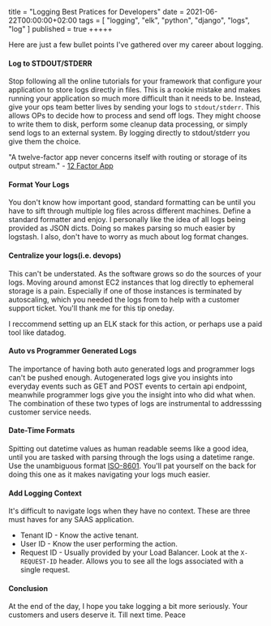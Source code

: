 title = "Logging Best Pratices for Developers"
date = 2021-06-22T00:00:00+02:00
tags = [
    "logging",
    "elk",
    "python",
    "django",
    "logs",
    "log"
]
published = true
+++++

Here are just a few bullet points I've gathered over my career about logging.

#### Log to STDOUT/STDERR

Stop following all the online tutorials for your framework that configure your application to store logs directly in files. This is a rookie mistake and makes running your application so much more difficult than it needs to be. Instead, give your ops team better lives by sending your logs to `stdout/stderr`. This allows OPs to decide how to process and send off logs. They might choose to write them to disk, perform some cleanup data processing, or simply send logs to an external system. By logging directly to stdout/stderr you give them the choice.

"A twelve-factor app never concerns itself with routing or storage of its output stream." - [12 Factor App](https://12factor.net/logs)

#### Format Your Logs

You don't know how important good, standard formatting can be until you have to sift through multiple log files across different machines. Define a standard formatter and enjoy. I personally like the idea of all logs being provided as JSON dicts. Doing so makes parsing so much easier by logstash. I also, don't have to worry as much about log format changes.

#### Centralize your logs(i.e. devops)

This can't be understated. As the software grows so do the sources of your logs. Moving around amonst EC2 instances that log directly to ephemeral storage is a pain. Especially if one of those instances is terminated by autoscaling, which you needed the logs from to help with a customer support ticket. You'll thank me for this tip oneday.

I reccommend setting up an ELK stack for this action, or perhaps use a paid tool like datadog.

#### Auto vs Programmer Generated Logs

The importance of having both auto generated logs and programmer logs can't be pushed enough. Autogenerated logs give you insights into everyday events such as GET and POST events to certain api endpoint, meanwhile programmer logs give you the insight into who did what when. The combination of these two types of logs are instrumental to addresssing customer service needs. 

#### Date-Time Formats

Spitting out datetime values as human readable seems like a good idea, until you are tasked with parsing through the logs using a datetime range. Use the unambiguous format [ISO-8601](https://en.wikipedia.org/wiki/ISO_8601). You'll pat yourself on the back for doing this one as it makes navigating your logs much easier.

#### Add Logging Context

It's difficult to navigate logs when they have no context. These are three must haves for any SAAS application.

- Tenant ID  - Know the active tenant.
- User ID    - Know the user performing the action.
- Request ID - Usually provided by your Load Balancer. Look at the `X-REQUEST-ID` header. Allows you to see all the logs associated with a single request.

#### Conclusion

At the end of the day, I hope you take logging a bit more seriously. Your customers and users deserve it. Till next time. Peace
